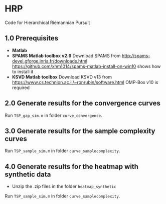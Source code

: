 # HRP
Code for Hierarchical Riemannian Pursuit

## 1.0 Prerequisites
+ **Matlab**
+ **SPAMS Matlab toolbox v2.6**
Download SPAMS from  http://spams-devel.gforge.inria.fr/downloads.html 
https://github.com/xhm1014/spams-matlab-install-on-win10 shows how to install it
+ **KSVD Matlab toolbox**
Download KSVD v13 from https://www.cs.technion.ac.il/~ronrubin/software.html
OMP-Box v10 is required

## 2.0 Generate results for the convergence curves
Run   `TSP_gap_sim.m` in folder `curve_convergence`.

## 3.0 Generate results for the sample complexity curves
Run  `TSP_sample_sim.m` in folder `curve_samplecomplexity`.

## 4.0 Generate results for the heatmap with synthetic data
+ Unzip the .zip files in the folder `heatmap_synthetic`

Run  `TSP_sample_sim.m` in folder `curve_samplecomplexity`.
